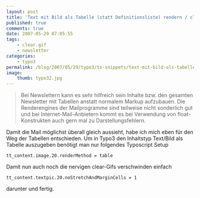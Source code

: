 ```yaml
---
layout: post
title: 'Text mit Bild als Tabelle (statt Definitionsliste) rendern / clear.gif entfernen'
published: true
comments: true
date: 2007-05-29 07:05:55
tags:
    - clear.gif
    - newsletter
categories:
    - typo3
permalink: /blog/2007/05/29/typo3/ts-snippets/text-mit-bild-als-tabelle-und-cleargif-entfernen
image:
    thumb: typo32.jpg
---
```

> Bei Newslettern kann es sehr hilfreich sein Inhalte bzw. den gesamten Newsletter mit Tabellen anstatt normalem
> Markup aufzubauen. Die Renderengines der Mailprogramme sind teilweise nicht sonderlich gut und bei 
> Internet-Mail-Anbietern kommt es bei Verwendung von float-Konstrukten auch gern mal zu Darstellungsfehlern.


Damit die Mail möglichst überall gleich aussieht, habe ich mich eben für den Weg der Tabellen entschieden. Um in Typo3 den Inhaltstyp Text/Bild als Tabelle auszugeben benötigt man nur folgendes Typoscript Setup

```typoscript
tt_content.image.20.renderMethod = table
```

Damit nun auch noch die nervigen clear-Gifs verschwinden einfach

```typoscript
tt_content.textpic.20.noStretchAndMarginCells = 1
```

darunter und fertig.